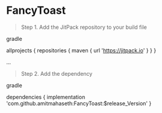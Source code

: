# FancyToast
> Step 1. Add the JitPack repository to your build file

gradle

allprojects {
	repositories {
	maven { url 'https://jitpack.io' }
	}
	}
	
 ...
 
  > Step 2. Add the dependency
  
gradle
  
 dependencies {
	    implementation 'com.github.amitmahaseth:FancyToast:$release_Version'
	}

